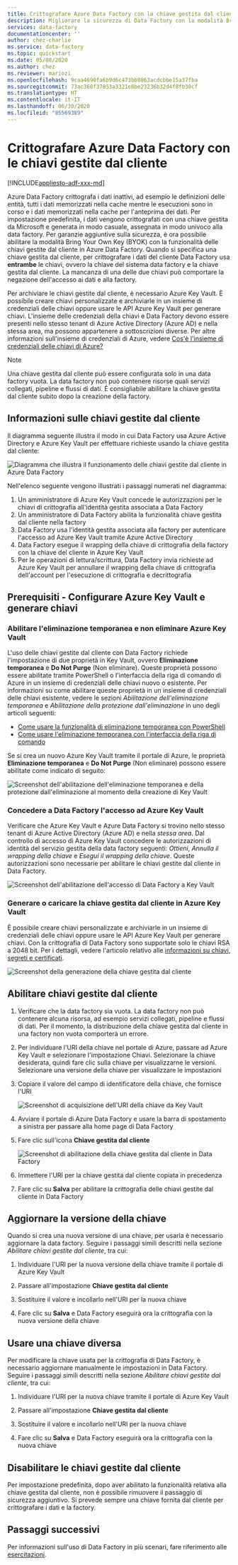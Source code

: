 ```yaml
---
title: Crittografare Azure Data Factory con la chiave gestita dal cliente
description: Migliorare la sicurezza di Data Factory con la modalità Bring Your Own Key (BYOK)
services: data-factory
documentationcenter: ''
author: chez-charlie
ms.service: data-factory
ms.topic: quickstart
ms.date: 05/08/2020
ms.author: chez
ms.reviewer: mariozi
ms.openlocfilehash: 9caa4690fa6b9d6c473bb8863acdcbbe15a37fba
ms.sourcegitcommit: 73ac360f37053a3321e8be23236b32d4f8fb30cf
ms.translationtype: HT
ms.contentlocale: it-IT
ms.lasthandoff: 06/30/2020
ms.locfileid: "85569389"
---
```

# <a name="encrypt-azure-data-factory-with-customer-managed-keys"></a>Crittografare Azure Data Factory con le chiavi gestite dal cliente

[!INCLUDE[appliesto-adf-xxx-md](includes/appliesto-adf-xxx-md.md)]

Azure Data Factory crittografa i dati inattivi, ad esempio le definizioni delle entità, tutti i dati memorizzati nella cache mentre le esecuzioni sono in corso e i dati memorizzati nella cache per l'anteprima dei dati. Per impostazione predefinita, i dati vengono crittografati con una chiave gestita da Microsoft e generata in modo casuale, assegnata in modo univoco alla data factory. Per garanzie aggiuntive sulla sicurezza, è ora possibile abilitare la modalità Bring Your Own Key (BYOK) con la funzionalità delle chiavi gestite dal cliente in Azure Data Factory. Quando si specifica una chiave gestita dal cliente, per crittografare i dati del cliente Data Factory usa __entrambe__ le chiavi, ovvero la chiave del sistema data factory e la chiave gestita dal cliente. La mancanza di una delle due chiavi può comportare la negazione dell'accesso ai dati e alla factory.

Per archiviare le chiavi gestite dal cliente, è necessario Azure Key Vault. È possibile creare chiavi personalizzate e archiviarle in un insieme di credenziali delle chiavi oppure usare le API Azure Key Vault per generare chiavi. L'insieme delle credenziali della chiavi e Data Factory devono essere presenti nello stesso tenant di Azure Active Directory (Azure AD) e nella stessa area, ma possono appartenere a sottoscrizioni diverse. Per altre informazioni sull'insieme di credenziali di Azure, vedere [Cos'è l'insieme di credenziali delle chiavi di Azure?](../key-vault/general/overview.md)

> [!NOTE]
> Una chiave gestita dal cliente può essere configurata solo in una data factory vuota. La data factory non può contenere risorse quali servizi collegati, pipeline e flussi di dati. È consigliabile abilitare la chiave gestita dal cliente subito dopo la creazione della factory.

## <a name="about-customer-managed-keys"></a>Informazioni sulle chiavi gestite dal cliente

Il diagramma seguente illustra il modo in cui Data Factory usa Azure Active Directory e Azure Key Vault per effettuare richieste usando la chiave gestita dal cliente:

  ![Diagramma che illustra il funzionamento delle chiavi gestite dal cliente in Azure Data Factory](media/enable-customer-managed-key/encryption-customer-managed-keys-diagram.png)

Nell'elenco seguente vengono illustrati i passaggi numerati nel diagramma:

1. Un amministratore di Azure Key Vault concede le autorizzazioni per le chiavi di crittografia all'identità gestita associata a Data Factory
1. Un amministratore di Data Factory abilita la funzionalità chiave gestita dal cliente nella factory
1. Data Factory usa l'identità gestita associata alla factory per autenticare l'accesso ad Azure Key Vault tramite Azure Active Directory
1. Data Factory esegue il wrapping della chiave di crittografia della factory con la chiave del cliente in Azure Key Vault
1. Per le operazioni di lettura/scrittura, Data Factory invia richieste ad Azure Key Vault per annullare il wrapping della chiave di crittografia dell'account per l'esecuzione di crittografia e decrittografia

## <a name="prerequisites---configure-azure-key-vault-and-generate-keys"></a>Prerequisiti - Configurare Azure Key Vault e generare chiavi

### <a name="enable-soft-delete-and-do-not-purge-on-azure-key-vault"></a>Abilitare l'eliminazione temporanea e non eliminare Azure Key Vault

L'uso delle chiavi gestite dal cliente con Data Factory richiede l'impostazione di due proprietà in Key Vault, ovvero __Eliminazione temporanea__ e __Do Not Purge__ (Non eliminare). Queste proprietà possono essere abilitate tramite PowerShell o l'interfaccia della riga di comando di Azure in un insieme di credenziali delle chiavi nuovo o esistente. Per informazioni su come abilitare queste proprietà in un insieme di credenziali delle chiavi esistente, vedere le sezioni _Abilitazione dell'eliminazione temporanea_ e _Abilitazione della protezione dall'eliminazione_ in uno degli articoli seguenti:

- [Come usare la funzionalità di eliminazione temporanea con PowerShell](../key-vault/general/soft-delete-powershell.md)
- [Come usare l'eliminazione temporanea con l'interfaccia della riga di comando](../key-vault/general/soft-delete-cli.md)

Se si crea un nuovo Azure Key Vault tramite il portale di Azure, le proprietà __Eliminazione temporanea__ e __Do Not Purge__ (Non eliminare) possono essere abilitate come indicato di seguito:

  ![Screenshot dell'abilitazione dell'eliminazione temporanea e della protezione dall'eliminazione al momento della creazione di Key Vault](media/enable-customer-managed-key/01-enable-purge-protection.png)

### <a name="grant-data-factory-access-to-azure-key-vault"></a>Concedere a Data Factory l'accesso ad Azure Key Vault

Verificare che Azure Key Vault e Azure Data Factory si trovino nello stesso tenant di Azure Active Directory (Azure AD) e nella _stessa area_. Dal controllo di accesso di Azure Key Vault concedere le autorizzazioni di identità del servizio gestita della data factory seguenti: _Ottieni_, _Annulla il wrapping della chiave_ e _Esegui il wrapping della chiave_. Queste autorizzazioni sono necessarie per abilitare le chiavi gestite dal cliente in Data Factory.

  ![Screenshot dell'abilitazione dell'accesso di Data Factory a Key Vault](media/enable-customer-managed-key/02-access-policy-factory-managed-identities.png)

### <a name="generate-or-upload-customer-managed-key-to-azure-key-vault"></a>Generare o caricare la chiave gestita dal cliente in Azure Key Vault

È possibile creare chiavi personalizzate e archiviarle in un insieme di credenziali delle chiavi oppure usare le API Azure Key Vault per generare chiavi. Con la crittografia di Data Factory sono supportate solo le chiavi RSA a 2048 bit. Per i dettagli, vedere l'articolo relativo alle [informazioni su chiavi, segreti e certificati](../key-vault/general/about-keys-secrets-certificates.md).

  ![Screenshot della generazione della chiave gestita dal cliente](media/enable-customer-managed-key/03-create-key.png)

## <a name="enable-customer-managed-keys"></a>Abilitare chiavi gestite dal cliente

1. Verificare che la data factory sia vuota. La data factory non può contenere alcuna risorsa, ad esempio servizi collegati, pipeline e flussi di dati. Per il momento, la distribuzione della chiave gestita dal cliente in una factory non vuota comporterà un errore.

1. Per individuare l'URI della chiave nel portale di Azure, passare ad Azure Key Vault e selezionare l'impostazione Chiavi. Selezionare la chiave desiderata, quindi fare clic sulla chiave per visualizzarne le versioni. Selezionare una versione della chiave per visualizzare le impostazioni

1. Copiare il valore del campo di identificatore della chiave, che fornisce l'URI

    ![Screenshot di acquisizione dell'URI della chiave da Key Vault](media/enable-customer-managed-key/04-get-key-identifier.png)

1. Avviare il portale di Azure Data Factory e usare la barra di spostamento a sinistra per passare alla home page di Data Factory

1. Fare clic sull'icona __Chiave gestita dal cliente__

    ![Screenshot di abilitazione della chiave gestita dal cliente in Data Factory](media/enable-customer-managed-key/05-customer-managed-key-configuration.png)

1. Immettere l'URI per la chiave gestita dal cliente copiata in precedenza

1. Fare clic su __Salva__ per abilitare la crittografia delle chiavi gestite dal cliente in Data Factory

## <a name="update-key-version"></a>Aggiornare la versione della chiave

Quando si crea una nuova versione di una chiave, per usarla è necessario aggiornare la data factory. Seguire i passaggi simili descritti nella sezione _Abilitare chiavi gestite dal cliente_, tra cui:

1. Individuare l'URI per la nuova versione della chiave tramite il portale di Azure Key Vault

1. Passare all'impostazione __Chiave gestita dal cliente__

1. Sostituire il valore e incollarlo nell'URI per la nuova chiave

1. Fare clic su __Salva__ e Data Factory eseguirà ora la crittografia con la nuova versione della chiave

## <a name="use-a-different-key"></a>Usare una chiave diversa

Per modificare la chiave usata per la crittografia di Data Factory, è necessario aggiornare manualmente le impostazioni in Data Factory. Seguire i passaggi simili descritti nella sezione _Abilitare chiavi gestite dal cliente_, tra cui:

1. Individuare l'URI per la nuova chiave tramite il portale di Azure Key Vault

1. Passare all'impostazione __Chiave gestita dal cliente__

1. Sostituire il valore e incollarlo nell'URI per la nuova chiave

1. Fare clic su __Salva__ e Data Factory eseguirà ora la crittografia con la nuova chiave

## <a name="disable-customer-managed-keys"></a>Disabilitare le chiavi gestite dal cliente

Per impostazione predefinita, dopo aver abilitato la funzionalità relativa alla chiave gestita dal cliente, non è possibile rimuovere il passaggio di sicurezza aggiuntivo. Si prevede sempre una chiave fornita dal cliente per crittografare i dati e la factory.

## <a name="next-steps"></a>Passaggi successivi

Per informazioni sull'uso di Data Factory in più scenari, fare riferimento alle [esercitazioni](tutorial-copy-data-dot-net.md).

